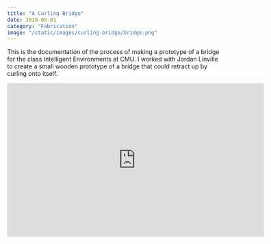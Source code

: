 ```yaml
---
title: "A Curling Bridge"
date: 2018-05-01
category: "Fabrication"
image: "/static/images/curling-bridge/bridge.png"
---
```


This is the documentation of the process of making a prototype of a bridge for the class Intelligent Environments at CMU. I worked with Jordan Linville to create a small wooden prototype of a bridge that could retract up by curling onto itself.

<iframe src="https://player.vimeo.com/video/268170617" width="600" height="360" frameborder="0" allow="autoplay; fullscreen" allowfullscreen></iframe>
